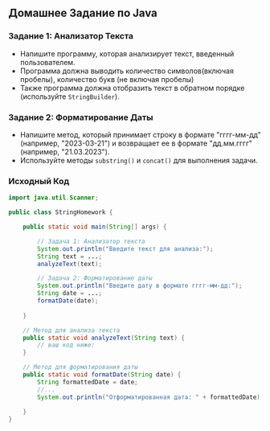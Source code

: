 ## Домашнее Задание по Java


### Задание 1: Анализатор Текста
- Напишите программу, которая анализирует текст, введенный пользователем.
- Программа должна выводить количество символов(включая пробелы), количество букв (не включая пробелы)
- Также программа должна отобразить текст в обратном порядке (используйте `StringBuilder`).

### Задание 2: Форматирование Даты
- Напишите метод, который принимает строку в формате "гггг-мм-дд" (например, "2023-03-21") и возвращает ее в формате "дд.мм.гггг" (например, "21.03.2023").
- Используйте методы `substring()` и `concat()` для выполнения задачи.

### Исходный Код

```java
import java.util.Scanner;

public class StringHomework {

    public static void main(String[] args) {

        // Задача 1: Анализатор текста
        System.out.println("Введите текст для анализа:");
        String text = ...;
        analyzeText(text);

        // Задача 2: Форматирование даты
        System.out.println("Введите дату в формате гггг-мм-дд:");
        String date = ...;
        formatDate(date);
        
    }

    // Метод для анализа текста
    public static void analyzeText(String text) {
        // ваш код ниже:
    }

    // Метод для форматирования даты
    public static void formatDate(String date) {
        String formattedDate = date;
        //... 
        System.out.println("Отформатированная дата: " + formattedDate);
        
    }
}
```
